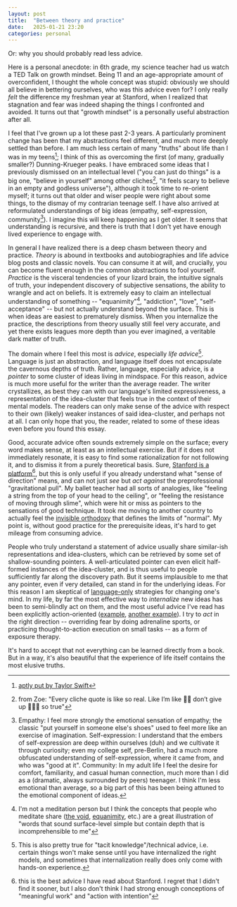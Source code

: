 ```yaml
---
layout: post
title:  "Between theory and practice"
date:   2025-01-21 23:20
categories: personal
---
```


Or: why you should probably read less advice.
 
Here is a personal anecdote: in 6th grade, my science teacher had us watch a TED Talk on growth mindset. Being 11 and an age-appropriate amount of overconfident, I thought the whole concept was stupid: obviously we should all believe in bettering ourselves, who was this advice even for? I only really *felt* the difference my freshman year at Stanford, when I realized that stagnation and fear was indeed shaping the things I confronted and avoided. It turns out that "growth mindset" is a personally useful abstraction after all.

I feel that I've grown up a lot these past 2-3 years. A particularly prominent change has been that my abstractions feel different, and much more deeply settled than before. I am much less certain of many "truths" about life than I was in my teens[^18and22]; I think of this as overcoming the first (of many, gradually smaller?) Dunning-Krueger peaks. I have embraced some ideas that I previously dismissed on an intellectual level ("you can just do things" is a big one, "believe in yourself" among other cliches[^zoe], "it feels scary to believe in an empty and godless universe"), although it took time to re-orient myself; it turns out that older and wiser people were right about some things, to the dismay of my contrarian teenage self. I have also arrived at reformulated understandings of big ideas (empathy, self-expression, community[^specifics]). I imagine this will keep happening as I get older. It seems that understanding is recursive, and there is truth that I don't yet have enough lived experience to engage with.

In general I have realized there is a deep chasm between theory and practice. *Theory* is abound in textbooks and autobiographies and life advice blog posts and classic novels. You can consume it at will, and crucially, you can become fluent enough in the common abstractions to fool yourself. *Practice* is the visceral tendencies of your lizard brain, the intuitive signals of truth, your independent discovery of subjective sensations, the ability to wrangle and act on beliefs. It is extremely easy to claim an intellectual understanding of something -- "equanimity"[^meditation], "addiction", "love", "self-acceptance" -- but not actually understand beyond the surface. This is when ideas are easiest to prematurely dismiss. When you internalize the practice, the descriptions from theory usually still feel very accurate, and yet there exists leagues more depth than you ever imagined, a veritable dark matter of truth.

The domain where I feel this most is *advice*, especially *life advice*[^tacit]. Language is just an abstraction, and language itself does not encapsulate the cavernous depths of truth. Rather, language, especially advice, is a *pointer* to some cluster of ideas living in mindspace. For this reason, advice is much more useful for the writer than the average reader. The writer crystallizes, as best they can with our language's limited expressiveness, a representation of the idea-cluster that feels true in the context of their mental models. The readers can only make sense of the advice with respect to their own (likely) weaker instances of said idea-cluster, and perhaps not at all. I can only hope that you, the reader, related to some of these ideas even before you found this essay.

Good, accurate advice often sounds extremely simple on the surface; every word makes sense, at least as an intellectual exercise. But if it does not immediately resonate, it is easy to find some rationalization for not following it, and to dismiss it from a purely theoretical basis. Sure, [Stanford is a platform](https://miles.land/posts/stanford-is-a-platform/)[^miles], but this is only useful if you already understand what "sense of direction" means, and can not just *see* but *act against* the preprofessional "gravitational pull". My ballet teacher had all sorts of analogies, like "feeling a string from the top of your head to the ceiling", or "feeling the resistance of moving through slime", which were hit or miss as pointers to the sensations of good technique. It took me moving to another country to actually feel the [invisible orthodoxy](https://nat.org/) that defines the limits of "normal". My point is, without good practice for the prerequisite ideas, it's hard to get mileage from consuming advice.

People who truly understand a statement of advice usually share similar-ish representations and idea-clusters, which can be retrieved by some set of shallow-sounding pointers. A well-articulated pointer can even elicit half-formed instances of the idea-cluster, and is thus useful to people sufficiently far along the discovery path. But it seems implausible to me that any pointer, even if very detailed, can stand in for the underlying ideas. For this reason I am skeptical of [language-only](https://guzey.com/things/software/anki/#my-favorite-thought-pattern) strategies for changing one's mind. In my life, by far the most effective way to *internalize* new ideas has been to semi-blindly act on them, and the most useful advice I've read has been explicitly action-oriented ([example](https://www.benkuhn.net/zero/), [another example](https://paulgraham.com/greatwork.html)). I try to *act* in the right direction -- overriding fear by doing adrenaline sports, or practicing thought-to-action execution on small tasks -- as a form of exposure therapy. 

It's hard to accept that not everything can be learned directly from a book. But in a way, it's also beautiful that the experience of life itself contains the most elusive truths.

[^tacit]: This is also pretty true for "tacit knowledge"/technical advice, i.e. certain things won't make sense until you have internalized the right models, and sometimes that internalization really does only come with hands-on experience.
[^meditation]: I'm not a meditation person but I think the concepts that people who meditate share ([the void](https://meditationmakesense.com/2013/01/14/what-is-the-void/), [equanimity](https://www.insightmeditationcenter.org/books-articles/equanimity/), etc.) are a great illustration of "words that sound surface-level simple but contain depth that is incomprehensible to me"
[^specifics]: Empathy: I feel more strongly the emotional sensation of empathy; the classic "put yourself in someone else's shoes" used to feel more like an exercise of imagination. Self-expression: I understand that the embers of self-expression are deep within ourselves (duh) and we cultivate it through curiosity; even my college self, pre-Berlin, had a much more obfuscated understanding of self-expression, where it came from, and who was "good at it". Community: In my adult life I feel the desire for comfort, familiarity, and casual human connection, much more than I did as a (dramatic, always surrounded by peers) teenager. I think I'm less emotional than average, so a big part of this has been being attuned to the emotional component of ideas.
[^18and22]: [aptly put by Taylor Swift](https://genius.com/24387701) 
[^miles]: this is the best advice I have read about Stanford. I regret that I didn't find it sooner, but I also don't think I had strong enough conceptions of "meaningful work" and "action with intention"
[^zoe]: from Zoe: "Every cliche quote is like so real. Like I’m like 🤯🤯 don’t give up 🤯🤯🤯 so true"